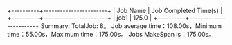 +----------+-----------------------+
| Job Name | Job Completed Time(s) |
+----------+-----------------------+
|   job1   |         175.0         |
+----------+-----------------------+
Summary:
TotalJob: 8。
Job average time：108.00s，Minimum time：55.00s，Maximum time：175.00s。
Jobs MakeSpan is：175.00s。
